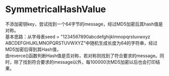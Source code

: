 # SymmetricalHashValue       
不添加密钥key，尝试找到一个64字节的message，经过MD5加密后其hash值是对称。              
基本思路：从字母表seed = "1234567890abcdefghijklmnopqrstuvwxyz ABCDEFGHIJKLMNOPQRSTUVWXYZ"中随机生成长度为64的字符串，经过MD5加密后得到其Hash值，   
由reverce()函数判断Hash值是否对称，若对称则找到了符合要求的message。同时，除了找到符合要求的message以外，每100000次MD5加密以后也会打印结果。
 
